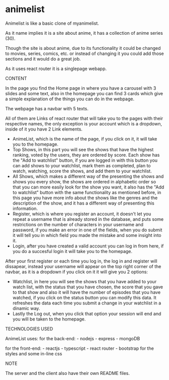 # animelist

Animelist is like a basic clone of myanimelist.

As it name implies it is a site about anime, it has a collection of anime series (30).

Though the site is about anime, due to its functionality it could be changed to movies, series,
comics, etc. or instead of changing it you could add those sections and it would do a great job.

As it uses react router it is a singlepage webapp.

CONTENT

In the page you find the Home page in where you have a carousel with 3 slides and some text, also in the
homepage you can find 3 cards which give a simple explanation of the things you can do in the webpage.

The webpage has a navbar with 5 texts.

All of them are Links of react router that will take you to the pages with their respective names, the only
exception is your account which is a dropdown, inside of it you have 2 Link elements.

- AnimeList, which is the name of the page, if you click on it, it will take you to the homepage.
- Top Shows, in this part you will see the shows that have the highest ranking, voted by the users, they are ordered 
  by score. Each show has the "Add to watchlist" button, if you are logged in with this button you can add shows to your
  watchlist, mark them as completed, plan to watch, watching, score the shows, and add them to your watchlist.
- All Shows, which makes a different way of the presenting the shows and shows you every show, the shows are ordered
  in alphabetic order so that you can more easily look for the show you want, it also has the "Add to watchlist" button 
  with the same functionality as mentioned before, in this page you have more info about the shows like the genres and 
  the description of the show, and it has a different way of presenting this information.
- Register, which is where you register an account, it doesn't let you repeat a username that is already stored in
  the database, and puts some restrictions on the number of characters in your username and password, if you make an
  error in one of the fields, when you do submit it will tell you in which field you made the mistake and some insight
  into it.
- Login, after you have created a valid account you can log in from here, if you do a succesful login it will take you
  to the homepage.

After your first register or each time you log in, the log in and register will dissapear, instead your username will
appear on the top right corner of the navbar, as it is a dropdown if you click on it it will give you 2 options:
- Watchlist, in here you will see the shows that you have added to your watch list, with the status that you have chosen, 
  the score that you gave to that show and also it will have the number of episodes that you have watched, if you click on
  the status button you can modify this data. It refreshes the data each time you submit a change in your watchlist in a
  dinamic way.
- Lastly the Log out, when you click that option your session will end and you will be taken to the homepage.

TECHNOLOGIES USED

AnimeList uses:
  for the back-end:
    - nodejs
    - express
    - mongoDB
  
  for the front-end:
    - reactjs
    - typescript
    - react router
    - bootstrap for the styles and some in-line css

NOTE

The server and the client also have their own README files.
